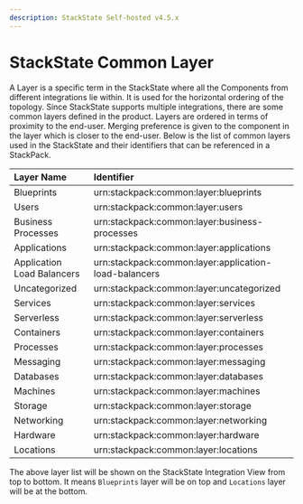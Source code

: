 ```yaml
---
description: StackState Self-hosted v4.5.x
---
```





# StackState Common Layer

A Layer is a specific term in the StackState where all the Components from different integrations lie within. It is used for the horizontal ordering of the topology. Since StackState supports multiple integrations, there are some common layers defined in the product. Layers are ordered in terms of proximity to the end-user. Merging preference is given to the component in the layer which is closer to the end-user. Below is the list of common layers used in the StackState and their identifiers that can be referenced in a StackPack.

| Layer Name | Identifier |
| :--- | :--- |
| Blueprints | urn:stackpack:common:layer:blueprints |
| Users | urn:stackpack:common:layer:users |
| Business Processes | urn:stackpack:common:layer:business-processes |
| Applications | urn:stackpack:common:layer:applications |
| Application Load Balancers | urn:stackpack:common:layer:application-load-balancers |
| Uncategorized | urn:stackpack:common:layer:uncategorized |
| Services | urn:stackpack:common:layer:services |
| Serverless | urn:stackpack:common:layer:serverless |
| Containers | urn:stackpack:common:layer:containers |
| Processes | urn:stackpack:common:layer:processes |
| Messaging | urn:stackpack:common:layer:messaging |
| Databases | urn:stackpack:common:layer:databases |
| Machines | urn:stackpack:common:layer:machines |
| Storage | urn:stackpack:common:layer:storage |
| Networking | urn:stackpack:common:layer:networking |
| Hardware | urn:stackpack:common:layer:hardware |
| Locations | urn:stackpack:common:layer:locations |

The above layer list will be shown on the StackState Integration View from top to bottom. It means `Blueprints` layer will be on top and `Locations` layer will be at the bottom.

